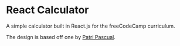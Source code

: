 # React Calculator

A simple calculator built in React.js for the freeCodeCamp curriculum.

The design is based off one by [Patri Pascual](https://dribbble.com/patpascual).
